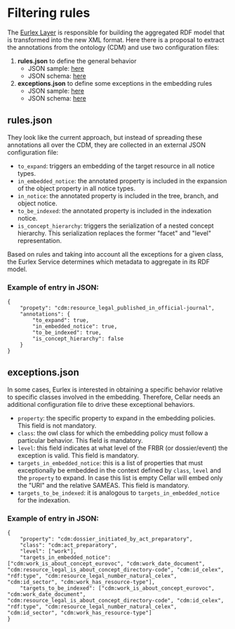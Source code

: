 # Filtering rules
The [Eurlex Layer](https://citnet.tech.ec.europa.eu/CITnet/confluence/display/CELLAR/Eurlex+Layer) is responsible for building the aggregated RDF model that is transformed into the new XML format. Here there is a proposal to extract the annotations from the ontology (CDM) and use two configuration files:

 1. **rules.json** to define the general behavior
	- JSON sample: [here](https://raw.githubusercontent.com/op-cellar-git/eurlex-xml-format/master/new/filtering_rules/samples/rules.json)
	- JSON schema: [here](https://raw.githubusercontent.com/op-cellar-git/eurlex-xml-format/master/new/filtering_rules/json_schema/schema_exceptions.json)
 2. **exceptions.json**  to define some exceptions in the embedding rules
	- JSON sample: [here](https://raw.githubusercontent.com/op-cellar-git/eurlex-xml-format/master/new/filtering_rules/samples/exceptions.json)
	- JSON schema: [here](https://raw.githubusercontent.com/op-cellar-git/eurlex-xml-format/master/new/filtering_rules/json_schema/schema_exceptions.json)

## rules.json
They look like the current approach, but instead of spreading these annotations all over the CDM, they are collected in an external JSON configuration file:
-   `to_expand`: triggers an embedding of the target resource in all notice types.
-   `in_embedded_notice`: the annotated property is included in the expansion of the object property in all notice types.
-   `in_notice`: the annotated property is included in the tree, branch, and object notice.
-   `to_be_indexed`: the annotated property is included in the indexation notice.
-   `is_concept_hierarchy`: triggers the serialization of a nested concept hierarchy. This serialization replaces the former "facet" and "level" representation.

Based on rules and taking into account all the exceptions for a given class, the Eurlex Service determines which metadata to aggregate in its RDF model.
### Example of entry in JSON:
```
{
	"propety": "cdm:resource_legal_published_in_official-journal",
	"annotations": {
		"to_expand": true,
		"in_embedded_notice": true,
		"to_be_indexed": true,
		"is_concept_hierarchy": false
	}
}
```
## exceptions.json
In some cases, Eurlex is interested in obtaining a specific behavior relative to specific classes involved in the embedding. Therefore, Cellar needs an additional configuration file to drive these exceptional behaviors.

-   `property`: the specific property to expand in the embedding policies. This field is not mandatory. 
-   `class`: the owl class for which the embedding policy must follow a particular behavior. This field is mandatory.
-   `level`: this field indicates at what level of the FRBR (or dossier/event) the exception is valid. This field is mandatory.
-   `targets_in_embedded_notice`: this is a list of properties that must exceptionally be embedded in the context defined by `class`, `level` and the `property` to expand. In case this list is empty Cellar will embed only the "URI" and the relative SAMEAS. This field is mandatory.
-   `targets_to_be_indexed`: it is analogous to `targets_in_embedded_notice` for the indexation.

### Example of entry in JSON:
```
{
    "property": "cdm:dossier_initiated_by_act_preparatory",
	"class": "cdm:act_preparatory",
    "level": ["work"],
    "targets_in_embedded_notice": ["cdm:work_is_about_concept_eurovoc", "cdm:work_date_document", "cdm:resource_legal_is_about_concept_directory-code", "cdm:id_celex", "rdf:type", "cdm:resource_legal_number_natural_celex", "cdm:id_sector", "cdm:work_has_resource-type"],
    "targets_to_be_indexed": ["cdm:work_is_about_concept_eurovoc", "cdm:work_date_document", "cdm:resource_legal_is_about_concept_directory-code", "cdm:id_celex", "rdf:type", "cdm:resource_legal_number_natural_celex", "cdm:id_sector", "cdm:work_has_resource-type"]
}
```